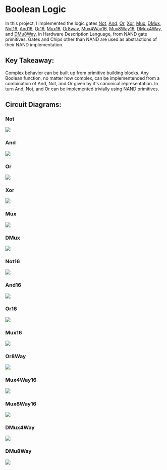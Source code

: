 # Boolean Logic
In this project, I implemented the logic gates [Not](https://github.com/jordanvieler/The_Elements_of_Computing_Systems/blob/main/01_Boolean_Logic/Not.hdl), [And](https://github.com/jordanvieler/The_Elements_of_Computing_Systems/blob/main/01_Boolean_Logic/And.hdl), [Or](https://github.com/jordanvieler/The_Elements_of_Computing_Systems/blob/main/01_Boolean_Logic/Or.hdl), [Xor](https://github.com/jordanvieler/The_Elements_of_Computing_Systems/blob/main/01_Boolean_Logic/Xor.hdl), [Mux](https://github.com/jordanvieler/The_Elements_of_Computing_Systems/blob/main/01_Boolean_Logic/Mux.hdl), [DMux](https://github.com/jordanvieler/The_Elements_of_Computing_Systems/blob/main/01_Boolean_Logic/DMux.hdl), [Not16](https://github.com/jordanvieler/The_Elements_of_Computing_Systems/blob/main/01_Boolean_Logic/Not16.hdl), [And16](https://github.com/jordanvieler/The_Elements_of_Computing_Systems/blob/main/01_Boolean_Logic/And16.hdl), [Or16](https://github.com/jordanvieler/The_Elements_of_Computing_Systems/blob/main/01_Boolean_Logic/Or16.hdl), [Mux16](https://github.com/jordanvieler/The_Elements_of_Computing_Systems/blob/main/01_Boolean_Logic/Mux16.hdl), [Or8way](https://github.com/jordanvieler/The_Elements_of_Computing_Systems/blob/main/01_Boolean_Logic/Or8Way.hdl), [Mux4Way16](https://github.com/jordanvieler/The_Elements_of_Computing_Systems/blob/main/01_Boolean_Logic/Mux4Way16.hdl), [Mux8Way16](https://github.com/jordanvieler/The_Elements_of_Computing_Systems/blob/main/01_Boolean_Logic/Mux8Way16.hdl), [DMux4Way](https://github.com/jordanvieler/The_Elements_of_Computing_Systems/blob/main/01_Boolean_Logic/DMux4Way.hdl), and [DMu8Way](https://github.com/jordanvieler/The_Elements_of_Computing_Systems/blob/main/01_Boolean_Logic/DMux8Way.hdl), in 
Hardware Description Language, from NAND gate primitives. Gates and Chips other than NAND are used as abstractions of their NAND implementation.

## Key Takeaway:
Complex behavior can be built up from primitive building blocks. Any Boolean function, no matter how complex, can be implementended from a combination of And, Not, 
and Or given by it's canonical representation. In turn And, Not, and Or can be implemented trivially using NAND primitives.

## Circuit Diagrams:

### Not
![](https://github.com/jordanvieler/The_Elements_of_Computing_Systems/blob/main/01_Boolean_Logic/Images/Not.png)
### And
![](https://github.com/jordanvieler/The_Elements_of_Computing_Systems/blob/main/01_Boolean_Logic/Images/And.png)
### Or
![](https://github.com/jordanvieler/The_Elements_of_Computing_Systems/blob/main/01_Boolean_Logic/Images/Or.png)
### Xor
![](https://github.com/jordanvieler/The_Elements_of_Computing_Systems/blob/main/01_Boolean_Logic/Images/Xor.png)
### Mux
![](https://github.com/jordanvieler/The_Elements_of_Computing_Systems/blob/main/01_Boolean_Logic/Images/Mux.png)
### DMux
![](https://github.com/jordanvieler/The_Elements_of_Computing_Systems/blob/main/01_Boolean_Logic/Images/DMux.png)
### Not16
![](https://github.com/jordanvieler/The_Elements_of_Computing_Systems/blob/main/01_Boolean_Logic/Images/Not16.png)
### And16
![](https://github.com/jordanvieler/The_Elements_of_Computing_Systems/blob/main/01_Boolean_Logic/Images/And16.png)
### Or16
![](https://github.com/jordanvieler/The_Elements_of_Computing_Systems/blob/main/01_Boolean_Logic/Images/Or16.png)
### Mux16
![](https://github.com/jordanvieler/The_Elements_of_Computing_Systems/blob/main/01_Boolean_Logic/Images/Mux16.png)
### Or8Way
![](https://github.com/jordanvieler/The_Elements_of_Computing_Systems/blob/main/01_Boolean_Logic/Images/Or8Way.png)
### Mux4Way16
![](https://github.com/jordanvieler/The_Elements_of_Computing_Systems/blob/main/01_Boolean_Logic/Images/Mux4Way16.png)
### Mux8Way16
![](https://github.com/jordanvieler/The_Elements_of_Computing_Systems/blob/main/01_Boolean_Logic/Images/Mux8Way16.png)
### DMux4Way
![](https://github.com/jordanvieler/The_Elements_of_Computing_Systems/blob/main/01_Boolean_Logic/Images/DMux4Way.png)
### DMu8Way
![](https://github.com/jordanvieler/The_Elements_of_Computing_Systems/blob/main/01_Boolean_Logic/Images/DMux8Way.png)
